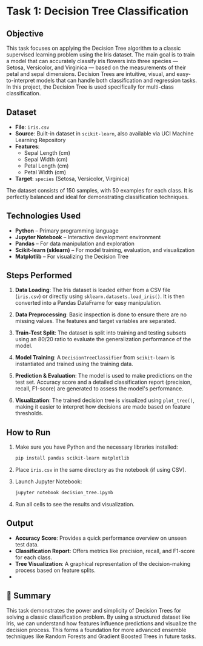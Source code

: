 #  Task 1: Decision Tree Classification

##  Objective

This task focuses on applying the Decision Tree algorithm to a classic supervised learning problem using the Iris dataset. The main goal is to train a model that can accurately classify iris flowers into three species — Setosa, Versicolor, and Virginica — based on the measurements of their petal and sepal dimensions. Decision Trees are intuitive, visual, and easy-to-interpret models that can handle both classification and regression tasks. In this project, the Decision Tree is used specifically for multi-class classification.

##  Dataset

- **File**: `iris.csv`
- **Source**: Built-in dataset in `scikit-learn`, also available via UCI Machine Learning Repository
- **Features**:
  - Sepal Length (cm)
  - Sepal Width (cm)
  - Petal Length (cm)
  - Petal Width (cm)
- **Target**: `species` (Setosa, Versicolor, Virginica)

The dataset consists of 150 samples, with 50 examples for each class. It is perfectly balanced and ideal for demonstrating classification techniques.

##  Technologies Used

- **Python** – Primary programming language
- **Jupyter Notebook** – Interactive development environment
- **Pandas** – For data manipulation and exploration
- **Scikit-learn (sklearn)** – For model training, evaluation, and visualization
- **Matplotlib** – For visualizing the Decision Tree

##  Steps Performed

1. **Data Loading**: The Iris dataset is loaded either from a CSV file (`iris.csv`) or directly using `sklearn.datasets.load_iris()`. It is then converted into a Pandas DataFrame for easy manipulation.

2. **Data Preprocessing**: Basic inspection is done to ensure there are no missing values. The features and target variables are separated.

3. **Train-Test Split**: The dataset is split into training and testing subsets using an 80/20 ratio to evaluate the generalization performance of the model.

4. **Model Training**: A `DecisionTreeClassifier` from `scikit-learn` is instantiated and trained using the training data.

5. **Prediction & Evaluation**: The model is used to make predictions on the test set. Accuracy score and a detailed classification report (precision, recall, F1-score) are generated to assess the model's performance.

6. **Visualization**: The trained decision tree is visualized using `plot_tree()`, making it easier to interpret how decisions are made based on feature thresholds.

##  How to Run

1. Make sure you have Python and the necessary libraries installed:
   ```bash
   pip install pandas scikit-learn matplotlib
   ```

2. Place `iris.csv` in the same directory as the notebook (if using CSV).

3. Launch Jupyter Notebook:
   ```bash
   jupyter notebook decision_tree.ipynb
   ```

4. Run all cells to see the results and visualization.

##  Output

- **Accuracy Score**: Provides a quick performance overview on unseen test data.
- **Classification Report**: Offers metrics like precision, recall, and F1-score for each class.
- **Tree Visualization**: A graphical representation of the decision-making process based on feature splits.
- 

## 📌 Summary

This task demonstrates the power and simplicity of Decision Trees for solving a classic classification problem. By using a structured dataset like Iris, we can understand how features influence predictions and visualize the decision process. This forms a foundation for more advanced ensemble techniques like Random Forests and Gradient Boosted Trees in future tasks.
